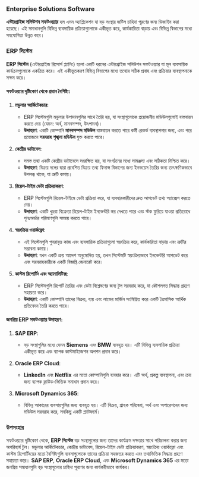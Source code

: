 ### Enterprise Solutions Software

**এন্টারপ্রাইজ সলিউশন সফটওয়্যার** হল এমন অ্যাপ্লিকেশন যা বড় সংস্থার জটিল চাহিদা পূরণের জন্য ডিজাইন করা হয়েছে। এই সমাধানগুলি বিভিন্ন ব্যবসায়িক প্রক্রিয়াগুলোকে একীভূত করে, কার্যকারিতা বাড়ায় এবং বিভিন্ন বিভাগের মধ্যে সহযোগিতা উন্নত করে।

### ERP সিস্টেম

**ERP সিস্টেম** (এন্টারপ্রাইজ রিসোর্স প্ল্যানিং) হলো একটি ধরনের এন্টারপ্রাইজ সলিউশন সফটওয়্যার যা মূল ব্যবসায়িক কার্যক্রমগুলোকে একত্রিত করে। এই একীভূতকরণ বিভিন্ন বিভাগের মধ্যে তথ্যের সঠিক প্রবাহ এবং প্রক্রিয়ার ব্যবস্থাপনাকে সক্ষম করে।

#### সফটওয়্যার দৃষ্টিকোণ থেকে প্রধান বৈশিষ্ট্য:

1. **মডুলার আর্কিটেকচার**:
   - ERP সিস্টেমগুলি মডুলার উপাদানগুলির সাথে তৈরি হয়, যা সংস্থাগুলোকে প্রয়োজনীয় মডিউলগুলোই বাস্তবায়ন করতে দেয় (যেমন: অর্থ, মানবসম্পদ, উৎপাদন)।
   - **উদাহরণ**: একটি কোম্পানি **মানবসম্পদ মডিউল** বাস্তবায়ন করতে পারে কর্মী রেকর্ড ব্যবস্থাপনার জন্য, এবং পরে প্রয়োজনে **সরবরাহ শৃঙ্খলা মডিউল** যুক্ত করতে পারে।

2. **কেন্দ্রীয় ডাটাবেস**:
   - সমস্ত তথ্য একটি কেন্দ্রীয় ডাটাবেসে সংরক্ষিত হয়, যা সংগঠনের মধ্যে সামঞ্জস্য এবং সঠিকতা নিশ্চিত করে।
   - **উদাহরণ**: বিক্রয় দলের দ্বারা প্রবেশিত বিক্রয় তথ্য ফিনান্স বিভাগের জন্য ইনভয়েস তৈরির জন্য তাৎক্ষণিকভাবে উপলব্ধ থাকে, যা ত্রুটি কমায়।

3. **রিয়েল-টাইম ডেটা প্রক্রিয়াকরণ**:
   - ERP সিস্টেমগুলি রিয়েল-টাইমে ডেটা প্রক্রিয়া করে, যা ব্যবহারকারীদের দ্রুত আপডেট তথ্য অ্যাক্সেস করতে দেয়।
   - **উদাহরণ**: একটি খুচরা বিক্রেতা রিয়েল-টাইম ইনভেন্টরি স্তর দেখতে পারে এবং স্টক ফুরিয়ে যাওয়া প্রতিরোধে পুনঃঅর্ডার পরিমাণগুলি সমন্বয় করতে পারে।

4. **স্বয়ংক্রিয় ওয়ার্কফ্লো**:
   - এই সিস্টেমগুলি পুনরাবৃত্ত কাজ এবং ব্যবসায়িক প্রক্রিয়াগুলো স্বয়ংক্রিয় করে, কার্যকারিতা বাড়ায় এবং ত্রুটির সম্ভাবনা কমায়।
   - **উদাহরণ**: যখন একটি ক্রয় আদেশ অনুমোদিত হয়, তখন সিস্টেমটি স্বয়ংক্রিয়ভাবে ইনভেন্টরি আপডেট করে এবং সরবরাহকারীকে একটি বিজ্ঞপ্তি জেনারেট করে।

5. **কাস্টম রিপোর্টিং এবং অ্যানালিটিক্স**:
   - ERP সিস্টেমগুলি রিপোর্ট তৈরির এবং ডেটা বিশ্লেষণের জন্য টুল সরবরাহ করে, যা কৌশলগত সিদ্ধান্ত গ্রহণে সহায়তা করে।
   - **উদাহরণ**: একটি কোম্পানি তাদের বিক্রয়, ব্যয় এবং লাভের মার্জিন সংমিশ্রিত করে একটি ত্রৈমাসিক আর্থিক প্রতিবেদন তৈরি করতে পারে।

#### জনপ্রিয় ERP সফটওয়্যার উদাহরণ:

1. **SAP ERP**:
   - বড় সংস্থাগুলির মধ্যে যেমন **Siemens** এবং **BMW** ব্যবহৃত হয়। এটি বিভিন্ন ব্যবসায়িক প্রক্রিয়া একীভূত করে এবং ব্যাপক কাস্টমাইজেশন অপশন প্রদান করে।

2. **Oracle ERP Cloud**:
   - **LinkedIn** এবং **Netflix** এর মতো কোম্পানিগুলি ব্যবহার করে। এটি অর্থ, প্রকল্প ব্যবস্থাপনা, এবং ক্রয় জন্য ব্যাপক ক্লাউড-ভিত্তিক সমাধান প্রদান করে।

3. **Microsoft Dynamics 365**:
   - বিভিন্ন আকারের ব্যবসায়গুলির জন্য ব্যবহৃত হয়। এটি বিক্রয়, গ্রাহক পরিষেবা, অর্থ এবং অপারেশনের জন্য মডিউল সরবরাহ করে, সবকিছু একটি প্ল্যাটফর্মে।

### উপসংহার

সফটওয়্যার দৃষ্টিকোণ থেকে, **ERP সিস্টেম** বড় সংস্থাগুলোর জন্য তাদের কার্যক্রম দক্ষতার সাথে পরিচালনা করার জন্য অপরিহার্য টুল। মডুলার আর্কিটেকচার, কেন্দ্রীয় ডাটাবেস, রিয়েল-টাইম ডেটা প্রক্রিয়াকরণ, স্বয়ংক্রিয় ওয়ার্কফ্লো এবং কাস্টম রিপোর্টিংয়ের মতো বৈশিষ্ট্যগুলি ব্যবসাগুলোকে তাদের প্রক্রিয়া সহজতর করতে এবং তথ্যভিত্তিক সিদ্ধান্ত গ্রহণে সহায়তা করে। **SAP ERP**, **Oracle ERP Cloud**, এবং **Microsoft Dynamics 365** এর মতো জনপ্রিয় সমাধানগুলি বড় সংস্থাগুলোর চাহিদা পূরণের জন্য কার্যকরীভাবে কার্যকর।
